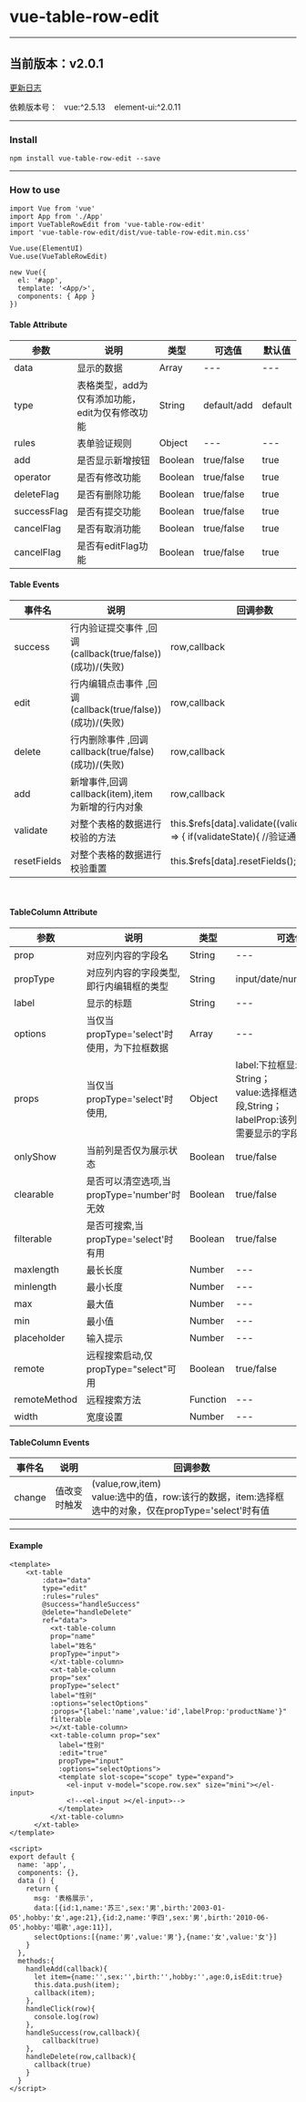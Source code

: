 # vue-table-row-edit
---------------------------------------------------

## 当前版本：v2.0.1
[更新日志](https://github.com/Lemonxu/vue-table-row-edit/releases)

依赖版本号：&nbsp;&nbsp; vue:^2.5.13 &nbsp;&nbsp; element-ui:^2.0.11

------------------------------------------------------------------------------
### Install
```$xslt
npm install vue-table-row-edit --save
```
-------------------------------------------------------------------------------------------
### How to use
```$xslt
import Vue from 'vue'
import App from './App'
import VueTableRowEdit from 'vue-table-row-edit'
import 'vue-table-row-edit/dist/vue-table-row-edit.min.css'

Vue.use(ElementUI)
Vue.use(VueTableRowEdit)

new Vue({
  el: '#app',
  template: '<App/>',
  components: { App }
})
```
#### Table Attribute

<table><thead><tr>
<th>参数</th><th>说明</th><th>类型</th><th>可选值</th><th>默认值</th></tr></thead>
<tbody>
<tr><td>data</td><td>显示的数据</td><td>Array</td><td>---</td><td>---</td></tr>
<tr><td>type</td><td>表格类型，add为仅有添加功能，edit为仅有修改功能</td><td>String</td><td>default/add</td><td>default</td></tr>
<tr><td>rules</td><td>表单验证规则</td><td>Object</td><td>---</td><td>---</td></tr>
<tr><td>add</td><td>是否显示新增按钮</td><td>Boolean</td><td>true/false</td><td>true</td></tr>
<tr><td>operator</td><td>是否有修改功能</td><td>Boolean</td><td>true/false</td><td>true</td></tr>
<tr><td>deleteFlag</td><td>是否有删除功能</td><td>Boolean</td><td>true/false</td><td>true</td></tr>
<tr><td>successFlag</td><td>是否有提交功能</td><td>Boolean</td><td>true/false</td><td>true</td></tr>
<tr><td>cancelFlag</td><td>是否有取消功能</td><td>Boolean</td><td>true/false</td><td>true</td></tr>
<tr><td>cancelFlag</td><td>是否有editFlag功能</td><td>Boolean</td><td>true/false</td><td>true</td></tr>

</tbody></table>

#### Table Events
<table><thead><tr>
<th>事件名</th><th>说明</th><th>回调参数</th></tr>
</thead><tbody>
<tr><td>success</td><td>行内验证提交事件 ,回调(callback(true/false)) (成功)/(失败)</td><td>row,callback</td></tr>
<tr><td>edit</td><td>行内编辑点击事件 ,回调(callback(true/false)) (成功)/(失败)</td><td>row,callback</td></tr>
<tr><td>delete</td><td>行内删除事件 ,回调callback(true/false)(成功)/(失败)</td><td>row,callback</td></tr>
<tr><td>add</td><td>新增事件,回调callback(item),item为新增的行内对象</td><td>row,callback</td></tr>
<tr><td>validate</td><td>对整个表格的数据进行校验的方法</td><td>this.$refs[data].validate((validateState) => {
                if(validateState){
                  //验证通过
                }
              })</td></tr>
<tr><td>resetFields</td><td>对整个表格的数据进行校验重置</td><td>this.$refs[data].resetFields();</td></tr>
</tbody></table>
<br/>

#### TableColumn Attribute
<table><thead><tr>
<th>参数</th><th>说明</th><th>类型</th><th>可选值</th><th>默认值</th></tr></thead>
<tbody>
<tr><td>prop</td><td>对应列内容的字段名</td><td>String</td><td>---</td><td>---</td></tr>
<tr><td>propType</td><td>对应列内容的字段类型,即行内编辑框的类型</td><td>String</td><td>input/date/number/select</td><td>input</td></tr>
<tr><td>label</td><td>显示的标题</td><td>String</td><td>---</td><td>---</td></tr>
<tr><td>options</td><td>当仅当propType='select'时使用，为下拉框数据</td><td>Array</td><td>---</td><td>---</td></tr>
<tr><td>props</td><td>当仅当propType='select'时使用,</td><td>Object</td><td>label:下拉框显示的字段，String；<br/>value:选择框选择的字段,String；<br/>labelProp:该列下不选择时需要显示的字段,String</td><td>{label:'label',value:'id',labelProp:false}</td></tr>
<tr><td>onlyShow</td><td>当前列是否仅为展示状态</td><td>Boolean</td><td>true/false</td><td>false</td></tr>
<tr><td>clearable</td><td>是否可以清空选项,当propType='number'时无效</td><td>Boolean</td><td>true/false</td><td>false</td></tr>
<tr><td>filterable</td><td>是否可搜索,当propType='select'时有用</td><td>Boolean</td><td>true/false</td><td>false</td></tr>
<tr><td>maxlength</td><td>最长长度</td><td>Number</td><td>---</td><td>50</td></tr>
<tr><td>minlength</td><td>最小长度</td><td>Number</td><td>---</td><td>0</td></tr>
<tr><td>max</td><td>最大值</td><td>Number</td><td>---</td><td>---</td></tr>
<tr><td>min</td><td>最小值</td><td>Number</td><td>---</td><td>---</td></tr>
<tr><td>placeholder</td><td>输入提示</td><td>Number</td><td>---</td><td>---</td></tr>
<tr><td>remote</td><td>远程搜索启动,仅propType="select"可用</td><td>Boolean</td><td>true/false</td><td>false</td></tr>
<tr><td>remoteMethod</td><td>远程搜索方法</td><td>Function</td><td>---</td><td>---</td></tr>
<tr><td>width</td><td>宽度设置</td><td>Number</td><td>---</td><td>80</td></tr>
</tbody></table>

#### TableColumn Events
<table><thead><tr>
<th>事件名</th><th>说明</th><th>回调参数</th></tr>
</thead><tbody>
<tr><td>change</td><td>值改变时触发</td><td>(value,row,item) <br/>value:选中的值，row:该行的数据，item:选择框选中的对象，仅在propType='select'时有值</td></tr>
</tbody></table>


-----------------------------------------------------------------
#### Example
```
<template>
	<xt-table
        :data="data"
        type="edit"
        :rules="rules"
        @success="handleSuccess"
        @delete="handleDelete"
        ref="data">
          <xt-table-column
          prop="name"
          label="姓名"
          propType="input">
          </xt-table-column>
          <xt-table-column
          prop="sex"
          propType="select"
          label="性别"
          :options="selectOptions"
          :props="{label:'name',value:'id',labelProp:'productName'}"
          filterable
          ></xt-table-column>
          <xt-table-column prop="sex"
            label="性别"
            :edit="true"
            propType="input"
            :options="selectOptions">
            <template slot-scope="scope" type="expand">
              <el-input v-model="scope.row.sex" size="mini"></el-input>
              <!--<el-input ></el-input>-->
            </template>
          </xt-table-column>
      </xt-table>
</template>

<script>
export default {
  name: 'app',
  components: {},
  data () {
    return {
      msg: '表格展示',
      data:[{id:1,name:'苏三',sex:'男',birth:'2003-01-05',hobby:'女',age:21},{id:2,name:'李四',sex:'男',birth:'2010-06-05',hobby:'唱歌',age:11}],
      selectOptions:[{name:'男',value:'男'},{name:'女',value:'女'}]
    }
  },
  methods:{
    handleAdd(callback){
      let item={name:'',sex:'',birth:'',hobby:'',age:0,isEdit:true}
      this.data.push(item);
      callback(item);
    },
    handleClick(row){
      console.log(row)
    },
    handleSuccess(row,callback){
        callback(true)
    },
    handleDelete(row,callback){
      callback(true)
    }
  }
</script>
```
